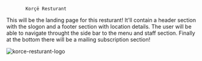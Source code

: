            Korçë Resturant 
 
 This will be the landing page for this resturant! 
 It'll contain a header section with the slogon and a footer section with location details. 
 The user will be able to navigate throught the side bar to the menu and staff section.
 Finally at the bottom there will be a mailing subscription section! 


![korce-resturant-logo](https://user-images.githubusercontent.com/116683467/214090637-7d876a19-8ad3-4e08-a6aa-66653a2ab81d.png)
